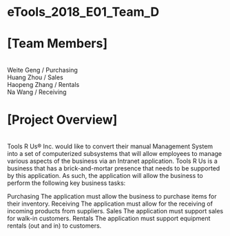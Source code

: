 # eTools_2018_E01_Team_D

# [Team Members]
<br>
Weite Geng / Purchasing
<br>
Huang Zhou / Sales
<br>
Haopeng Zhang / Rentals
<br>
Na Wang / Receiving

# [Project Overview]
<br>
Tools R Us® Inc. would like to convert their manual Management System into a set of computerized subsystems that will allow employees to manage various aspects of the business via an Intranet application. Tools R Us is a business that has a brick-and-mortar presence that needs to be supported by this application. As such, the application will allow the business to perform the following key business tasks:

Purchasing
The application must allow the business to purchase items for their inventory.
Receiving
The application must allow for the receiving of incoming products from suppliers.
Sales
The application must support sales for walk-in customers.
Rentals
The application must support equipment rentals (out and in) to customers.

